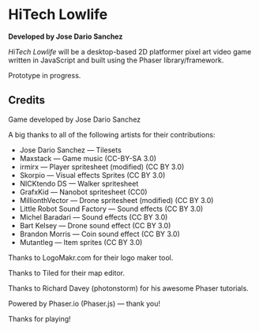 # HiTech Lowlife
**Developed by Jose Dario Sanchez**

*HiTech Lowlife* will be a desktop-based 2D platformer pixel art video game written in JavaScript and built using the Phaser library/framework.

Prototype in progress.

## Credits

Game developed by Jose Dario Sanchez

A big thanks to all of the following artists for their contributions:

* Jose Dario Sanchez — Tilesets
* Maxstack — Game music (CC-BY-SA 3.0)
* irmirx — Player spritesheet (modified) (CC BY 3.0)
* Skorpio — Visual effects Sprites (CC BY 3.0)
* NICKtendo DS — Walker spritesheet
* GrafxKid — Nanobot spritesheet (CC0)
* MillionthVector — Drone spritesheet (modified) (CC BY 3.0)
* Little Robot Sound Factory — Sound effects (CC BY 3.0)
* Michel Baradari — Sound effects (CC BY 3.0)
* Bart Kelsey — Drone sound effect (CC BY 3.0)
* Brandon Morris — Coin sound effect (CC BY 3.0)
* Mutantleg — Item sprites (CC BY 3.0)

Thanks to LogoMakr.com for their logo maker tool.

Thanks to Tiled for their map editor.

Thanks to Richard Davey (photonstorm) for his awesome Phaser tutorials.

Powered by Phaser.io (Phaser.js) — thank you!

Thanks for playing!

